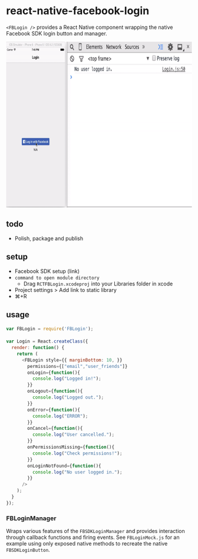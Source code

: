 # react-native-facebook-login
`<FBLogin />` provides a React Native component wrapping the native Facebook SDK login button and manager.


<img src="preview.gif" alt="preview" height="450">

## todo
- Polish, package and publish

## setup
- Facebook SDK setup (link)
- ```command to open module directory```
  - Drag `RCTFBLogin.xcodeproj` into your Libraries folder in xcode
- Project settings > Add link to static library
- ⌘+R


## usage

```js
var FBLogin = require('FBLogin');

var Login = React.createClass({
  render: function() {
    return (
      <FBLogin style={{ marginBottom: 10, }}
        permissions={["email","user_friends"]}
        onLogin={function(){
          console.log("Logged in!");
        }}
        onLogout={function(){
          console.log("Logged out.");
        }}
        onError={function(){
          console.log("ERROR");
        }}
        onCancel={function(){
          console.log("User cancelled.");
        }}
        onPermissionsMissing={function(){
          console.log("Check permissions!");
        }}
        onLoginNotFound={function(){
          console.log("No user logged in.");
        }}
      />
    );
  }
});
```

### FBLoginManager
Wraps various features of the  `FBSDKLoginManager` and provides interaction through callback functions and firing events.
See `FBLoginMock.js` for an example using only exposed native methods to recreate the native `FBSDKLoginButton`.

